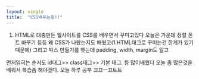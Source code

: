 ```yaml
---
layout: single
title:  "CSS배우는중!!"
---
```


1. HTML로 대충만든 웹사이트를 CSS를 배우면서 꾸미고있다 오늘은 가운데 정렬 폰트 바꾸기 등등
왜 CSS가 나왔는지도 배웠고(1.HTML태그로 꾸미는건 한계가 있기 때문에)
그리고 박스 만들기를 햇는데 padding, width, margin도 알고

먼저읽히는 순서도 
id태그>> class태그>> 기본 태그.
등 많이배웠다 오늘 좀 많은것을 배워서 복습좀 해야겠다. 오늘 하루 공부 끄끄ㅡ끄트트
